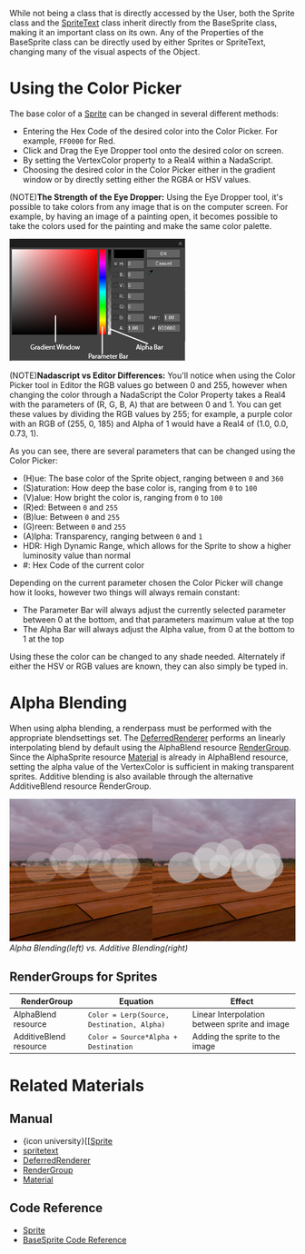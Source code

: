 While not being a class that is directly accessed by the User, both the Sprite class and the [SpriteText](https://github.com/ZilchEngine/ZilchDocs/blob/master/zero_editor_documentation/zeromanual/graphics/sprites/spritetext.markdown) class inherit directly from the BaseSprite class, making it an important class on its own. Any of the Properties of the BaseSprite class can be directly used by either Sprites or SpriteText, changing many of the visual aspects of the Object. 

 # Using the Color Picker
The base color of a  [Sprite](https://github.com/ZilchEngine/ZilchDocs/blob/master/zero_editor_documentation/code_reference/class_reference/sprite.markdown)  can be changed in several different methods:

 - Entering the Hex Code of the desired color into the Color Picker. For example, `FF0000` for Red. 
 - Click and Drag the Eye Dropper tool onto the desired color on screen.
 - By setting the VertexColor  property to a Real4 within a NadaScript.
 - Choosing the desired color in the Color Picker either in the gradient window or by directly setting either the RGBA or HSV values.

(NOTE)**The Strength of the Eye Dropper:**  Using the Eye Dropper tool, it's possible to take colors from any image that is on the computer screen. For example, by having an image of a painting open, it becomes possible to take the colors used for the painting and make the same color palette. 



![colorpicker](https://raw.githubusercontent.com/ZilchEngine/ZilchFiles/master/doc_files/1160.png)


(NOTE)**Nadascript vs Editor Differences:**  You'll notice when using the Color Picker tool in Editor the RGB values go between 0 and 255, however when changing the color through a NadaScript the Color Property takes a Real4  with the parameters of (R, G, B, A) that are between 0 and 1. You can get these values by dividing the RGB values by 255; for example, a purple color with an RGB of (255, 0, 185) and Alpha of 1 would have a Real4 of (1.0, 0.0, 0.73, 1).

As you can see, there are several parameters that can be changed using the Color Picker:

 - (H)ue: The base color of the Sprite object, ranging between `0` and `360`
 - (S)aturation: How deep the base color is, ranging from `0` to `100`
 - (V)alue: How bright the color is, ranging from `0` to `100`
 - (R)ed: Between `0` and `255`
 - (B)lue: Between `0` and `255`
 - (G)reen: Between `0` and `255`
 - (A)lpha: Transparency, ranging between `0` and `1`
 - HDR: High Dynamic Range, which allows for the Sprite to show a higher luminosity value than normal
 - #: Hex Code of the current color

Depending on the current parameter chosen the Color Picker will change how it looks, however two things will always remain constant:

 - The Parameter Bar will always adjust the currently selected parameter between 0 at the bottom, and that parameters maximum value at the top
 - The Alpha Bar will always adjust the Alpha value, from 0 at the bottom to 1 at the top

Using these the color can be changed to any shade needed. Alternately if either the HSV or RGB values are known, they can also simply be typed in. 

 # Alpha Blending
When using alpha blending, a renderpass must be performed with the appropriate blendsettings set.  The [DeferredRenderer](https://github.com/ZilchEngine/ZilchDocs/blob/master/zero_editor_documentation/zeromanual/graphics/renderer.markdown) performs an linearly interpolating blend by default using the AlphaBlend resource [RenderGroup](https://github.com/ZilchEngine/ZilchDocs/blob/master/zero_editor_documentation/zeromanual/graphics/rendergroups.markdown).  Since the AlphaSprite resource [Material](https://github.com/ZilchEngine/ZilchDocs/blob/master/zero_editor_documentation/zeromanual/graphics/materials/materials_overview.markdown) is already in AlphaBlend resource, setting the alpha value of the VertexColor  is sufficient in making transparent sprites.  Additive blending is also available through the alternative AdditiveBlend resource RenderGroup.



![image](https://raw.githubusercontent.com/ZilchEngine/ZilchFiles/master/doc_files/28541.png) *Alpha Blending(left) vs. Additive Blending(right)*


 ##  RenderGroups for Sprites
| RenderGroup | Equation | Effect |
| -- | -- | -- |
| AlphaBlend resource | `Color = Lerp(Source, Destination, Alpha)` | Linear Interpolation between sprite and image |
| AdditiveBlend resource | `Color = Source*Alpha + Destination` | Adding the sprite to the image |

 # Related Materials
 ## Manual

- {icon university}[[[Sprite](https://github.com/ZilchEngine/ZilchDocs/blob/master/zero_editor_documentation/code_reference/class_reference/sprite.markdown)
- [spritetext](https://github.com/ZilchEngine/ZilchDocs/blob/master/zero_editor_documentation/zeromanual/graphics/sprites/spritetext.markdown)
- [DeferredRenderer](https://github.com/ZilchEngine/ZilchDocs/blob/master/zero_editor_documentation/zeromanual/graphics/renderer.markdown)
- [RenderGroup](https://github.com/ZilchEngine/ZilchDocs/blob/master/zero_editor_documentation/zeromanual/graphics/rendergroups.markdown)
- [Material](https://github.com/ZilchEngine/ZilchDocs/blob/master/zero_editor_documentation/zeromanual/graphics/materials/materials_overview.markdown)

 ## Code Reference
- [Sprite](https://github.com/ZilchEngine/ZilchDocs/blob/master/zero_editor_documentation/code_reference/class_reference/sprite.markdown)
- [BaseSprite Code Reference](https://github.com/ZilchEngine/ZilchDocs/blob/master/zero_editor_documentation/code_reference/class_reference/basesprite.markdown) 

 